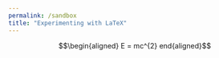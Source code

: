 ```yaml
---
permalink: /sandbox
title: "Experimenting with LaTeX"
---
```


$$\begin{aligned}
    E = mc^{2}
end{aligned}$$